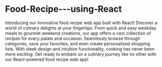 # Food-Recipe---using-React


Introducing our innovative food recipe web app built with React! Discover a world of culinary delights at your fingertips. From quick and easy weekday meals to gourmet weekend creations, our app offers a vast collection of recipes for every palate and occasion. Seamlessly browse through categories, save your favorites, and even create personalized shopping lists. With sleek design and intuitive functionality, cooking has never been more exciting. Get ready to embark on a culinary journey like no other with our React-powered food recipe web app!
